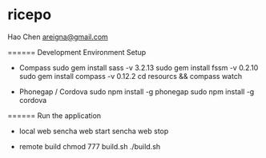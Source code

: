 ricepo
======

Hao Chen
areigna@gmail.com


======
Development Environment Setup

- Compass
sudo gem install sass -v 3.2.13
sudo gem install fssm -v 0.2.10
sudo gem install compass -v 0.12.2
cd resourcs && compass watch

- Phonegap / Cordova
sudo npm install -g phonegap
sudo npm install -g cordova

======
Run the application

- local web
sencha web start
sencha web stop

- remote build
chmod 777 build.sh
./build.sh
